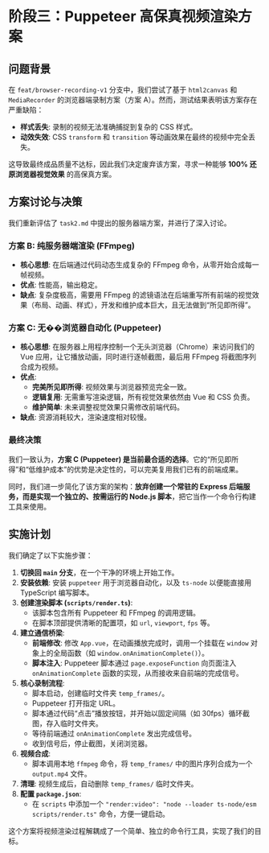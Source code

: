 # 阶段三：Puppeteer 高保真视频渲染方案

## 问题背景

在 `feat/browser-recording-v1` 分支中，我们尝试了基于 `html2canvas` 和 `MediaRecorder` 的浏览器端录制方案（方案 A）。然而，测试结果表明该方案存在严重缺陷：

*   **样式丢失**: 录制的视频无法准确捕捉到复杂的 CSS 样式。
*   **动效失效**: CSS `transform` 和 `transition` 等动画效果在最终的视频中完全丢失。

这导致最终成品质量不达标，因此我们决定废弃该方案，寻求一种能够 **100% 还原浏览器视觉效果** 的高保真方案。

## 方案讨论与决策

我们重新评估了 `task2.md` 中提出的服务器端方案，并进行了深入讨论。

### 方案 B: 纯服务器端渲染 (FFmpeg)

*   **核心思想**: 在后端通过代码动态生成复杂的 FFmpeg 命令，从零开始合成每一帧视频。
*   **优点**: 性能高，输出稳定。
*   **缺点**: 复杂度极高，需要用 FFmpeg 的滤镜语法在后端重写所有前端的视觉效果（布局、动画、样式），开发和维护成本巨大，且无法做到“所见即所得”。

### 方案 C: 无��浏览器自动化 (Puppeteer)

*   **核心思想**: 在服务器上用程序控制一个无头浏览器（Chrome）来访问我们的 Vue 应用，让它播放动画，同时进行逐帧截图，最后用 FFmpeg 将截图序列合成为视频。
*   **优点**:
    *   **完美所见即所得**: 视频效果与浏览器预览完全一致。
    *   **逻辑复用**: 无需重写渲染逻辑，所有视觉效果依然由 Vue 和 CSS 负责。
    *   **维护简单**: 未来调整视觉效果只需修改前端代码。
*   **缺点**: 资源消耗较大，渲染速度相对较慢。

### 最终决策

我们一致认为，**方案 C (Puppeteer) 是当前最合适的选择**。它的“所见即所得”和“低维护成本”的优势是决定性的，可以完美复用我们已有的前端成果。

同时，我们进一步简化了该方案的架构：**放弃创建一个常驻的 Express 后端服务，而是实现一个独立的、按需运行的 Node.js 脚本**，把它当作一个命令行构建工具来使用。

## 实施计划

我们确定了以下实施步骤：

1.  **切换回 `main` 分支**，在一个干净的环境上开始工作。
2.  **安装依赖**: 安装 `puppeteer` 用于浏览器自动化，以及 `ts-node` 以便能直接用 TypeScript 编写脚本。
3.  **创建渲染脚本 (`scripts/render.ts`)**:
    *   该脚本包含所有 Puppeteer 和 FFmpeg 的调用逻辑。
    *   在脚本顶部提供清晰的配置项，如 `url`, `viewport`, `fps` 等。
4.  **建立通信桥梁**:
    *   **前端修改**: 修改 `App.vue`，在动画播放完成时，调用一个挂载在 `window` 对象上的全局函数（如 `window.onAnimationComplete()`）。
    *   **脚本注入**: Puppeteer 脚本通过 `page.exposeFunction` 向页面注入 `onAnimationComplete` 函数的实现，从而接收来自前端的完成信号。
5.  **核心录制流程**:
    *   脚本启动，创建临时文件夹 `temp_frames/`。
    *   Puppeteer 打开指定 URL。
    *   脚本通过代码“点击”播放按钮，并开始以固定间隔（如 30fps）循环截图，存入临时文件夹。
    *   等待前端通过 `onAnimationComplete` 发出完成信号。
    *   收到信号后，停止截图，关闭浏览器。
6.  **视频合成**:
    *   脚本调用本地 `ffmpeg` 命令，将 `temp_frames/` 中的图片序列合成为一个 `output.mp4` 文件。
7.  **清理**: 视频生成后，自动删除 `temp_frames/` 临时文件夹。
8.  **配置 `package.json`**:
    *   在 `scripts` 中添加一个 `"render:video": "node --loader ts-node/esm scripts/render.ts"` 命令，方便一键启动。

这个方案将视频渲染过程解耦成了一个简单、独立的命令行工具，实现了我们的目标。
